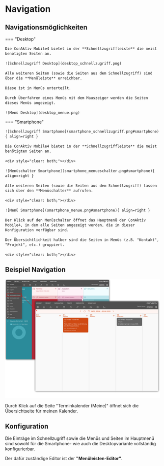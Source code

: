 # Navigation

## Navigationsmöglichkeiten

=== "Desktop"

    Die ConAktiv Mobile4 bietet in der **Schnellzugriffleiste** die meist benötigten Seiten an.

    ![Schnellzugriff Desktop](desktop_schnellzugriff.png)

    Alle weiteren Seiten (sowie die Seiten aus dem Schnellzugriff) sind über die **Menüleiste** erreichbar.

    Diese ist in Menüs unterteilt.

    Durch Überfahren eines Menüs mit dem Mauszeiger werden die Seiten dieses Menüs angezeigt.

    ![Menü Desktop](desktop_menue.png)

=== "Smartphone"

    ![Schnellzugriff Smartphone](smartphone_schnellzugriff.png#smartphone){ align=right }

    Die ConAktiv Mobile4 bietet in der **Schnellzugriffleiste** die meist benötigten Seiten an.

    <div style="clear: both;"></div>

    ![Menüschalter Smartphone](smartphone_menueschalter.png#smartphone){ align=right }

    Alle weiteren Seiten (sowie die Seiten aus dem Schnellzugriff) lassen sich über den **Menüschalter** aufrufen.

    <div style="clear: both;"></div>
    
    ![Menü Smartphone](smartphone_menue.png#smartphone){ align=right }

    Der Klick auf den Menüschalter öffnet das Hauptmenü der ConAktiv Mobile4, in dem alle Seiten angezeigt werden, die in dieser Konfiguration verfügbar sind.

    Der Übersichtlichkeit halber sind die Seiten in Menüs (z.B. "Kontakt", "Projekt", etc.) gruppiert.

    <div style="clear: both;"></div>

## Beispiel Navigation

![Beispiel Navigation 1](beispiel_navigation_1.png)

Durch Klick auf die Seite "Terminkalender (Meine)" öffnet sich die Übersichtseite für meinen Kalender.

## Konfiguration

Die Einträge im Schnellzugriff sowie die Menüs und Seiten im Hauptmenü sind sowohl für die Smartphone- wie auch die Desktopvariante vollständig konfigurierbar.

Der dafür zuständige Editor ist der **"Menüleisten-Editor"**.
